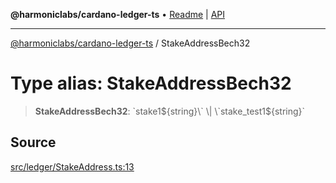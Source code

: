 **@harmoniclabs/cardano-ledger-ts** • [Readme](../Introduction.md) \| [API](../globals.md)

***

[@harmoniclabs/cardano-ledger-ts](../Introduction.md) / StakeAddressBech32

# Type alias: StakeAddressBech32

> **StakeAddressBech32**: \`stake1${string}\` \| \`stake_test1${string}\`

## Source

[src/ledger/StakeAddress.ts:13](https://github.com/HarmonicLabs/cardano-ledger-ts/blob/d1659b0/src/ledger/StakeAddress.ts#L13)
